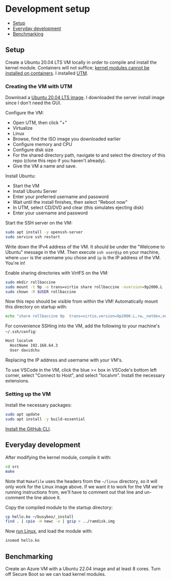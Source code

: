 # Development setup

- [Setup](#setup)
- [Everyday development](#everyday-development)
- [Benchmarking](#benchmarking)


## Setup
Create a Ubuntu 20.04 LTS VM locally in order to compile and install the kernel module. Containers will not suffice; [kernel modules cannot be installed on containers](https://stackoverflow.com/q/62455239/4028758). I installed [UTM](https://mac.getutm.app/).

### Creating the VM with UTM
Download a [Ubuntu 20.04 LTS image](https://releases.ubuntu.com/focal/). I downloaded the server install image since I don't need the GUI.

Configure the VM:
- Open UTM, then click "+"
- Virtualize
- Linux
- Browse, find the ISO image you downloaded earlier
- Configure memory and CPU
- Configure disk size
- For the shared directory path, navigate to and select the directory of this repo (clone this repo if you haven't already).
- Give the VM a name and save.

Install Ubuntu:
- Start the VM
- Install Ubuntu Server
- Enter your preferred username and password
- Wait until the install finishes, then select "Reboot now"
- In UTM, select CD/DVD and clear (this simulates ejecting disk)
- Enter your username and password

Start the SSH server on the VM:
```bash
sudo apt install -y openssh-server
sudo service ssh restart
```

Write down the IPv4 address of the VM. It should be under the "Welcome to Ubuntu" message in the VM.
Then execute `ssh user@ip` on your machine, where `user` is the username you chose and `ip` is the IP address of the VM. You're in!

Enable sharing directories with VirtFS on the VM:
```bash
sudo mkdir rollbaccine
sudo mount -t 9p -o trans=virtio share rollbaccine -oversion=9p2000.L
sudo chown -R $USER rollbaccine
```
Now this repo should be visible from within the VM! Automatically mount this directory on startup with:
```bash
echo "share	rollbaccine	9p	trans=virtio,version=9p2000.L,rw,_netdev,nofail	0	0" | sudo tee -a /etc/fstab
```

For convenience SSHing into the VM, add the following to your machine's `~/.ssh/config`:
```bash
Host localvm
  HostName 192.168.64.3
  User davidchu
```
Replacing the IP address and username with your VM's.

To use VSCode in the VM, click the blue >< box in VSCode's bottom left corner, select "Connect to Host", and select "localvm". Install the necessary extensions.


### Setting up the VM
Install the necessary packages:
```bash
sudo apt update
sudo apt install -y build-essential
```
[Install the GitHub CLI](https://github.com/cli/cli/blob/trunk/docs/install_linux.md#debian-ubuntu-linux-raspberry-pi-os-apt).

## Everyday development
After modifying the kernel module, compile it with:
```bash
cd src
make
```
Note that `Makefile` uses the headers from the `~/linux` directory, so it will only work for the Linux image above. If we want it to work for the VM we're running instructions from, we'll have to comment out that line and un-comment the line above it.

Copy the compiled module to the startup directory:
```bash
cp hello.ko ~/busybox/_install
find . | cpio -H newc -o | gzip > ../ramdisk.img
```

Now [run Linux](#running-linux), and load the module with:
```bash
insmod hello.ko
```

## Benchmarking
Create an Azure VM with a Ubuntu 22.04 image and at least 8 cores.
Turn off Secure Boot so we can load kernel modules.